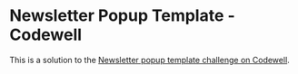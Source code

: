 # Newsletter Popup Template - Codewell

This is a solution to the [Newsletter popup template challenge on Codewell](https://www.codewell.cc/challenges/newsletter-popup-template--60a8db35203a0e6180bb5035).
